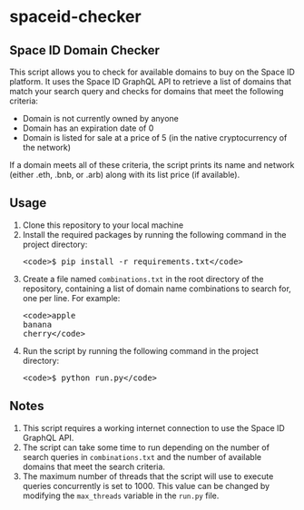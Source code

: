 <h1>spaceid-checker</h1>

<h2>Space ID Domain Checker</h2>

<p>This script allows you to check for available domains to buy on the Space ID platform. It uses the Space ID GraphQL API to retrieve a list of domains that match your search query and checks for domains that meet the following criteria:</p>

<ul>
  <li>Domain is not currently owned by anyone</li>
  <li>Domain has an expiration date of 0</li>
  <li>Domain is listed for sale at a price of 5 (in the native cryptocurrency of the network)</li>
</ul>

<p>If a domain meets all of these criteria, the script prints its name and network (either .eth, .bnb, or .arb) along with its list price (if available).</p>

<h2>Usage</h2>

<ol>
  <li>Clone this repository to your local machine</li>
  <li>Install the required packages by running the following command in the project directory:</li>
  <pre>&lt;code&gt;$ pip install -r requirements.txt&lt;/code&gt;</pre>
  <li>Create a file named <code>combinations.txt</code> in the root directory of the repository, containing a list of domain name combinations to search for, one per line. For example:</li>
  <pre>&lt;code&gt;apple<br>banana<br>cherry&lt;/code&gt;</pre>
  <li>Run the script by running the following command in the project directory:</li>
  <pre>&lt;code&gt;$ python run.py&lt;/code&gt;</pre>
</ol>

<h2>Notes</h2>

<ol>
  <li>This script requires a working internet connection to use the Space ID GraphQL API.</li>
  <li>The script can take some time to run depending on the number of search queries in <code>combinations.txt</code> and the number of available domains that meet the search criteria.</li>
  <li>The maximum number of threads that the script will use to execute queries concurrently is set to 1000. This value can be changed by modifying the <code>max_threads</code> variable in the <code>run.py</code> file.</li>
</ol>
